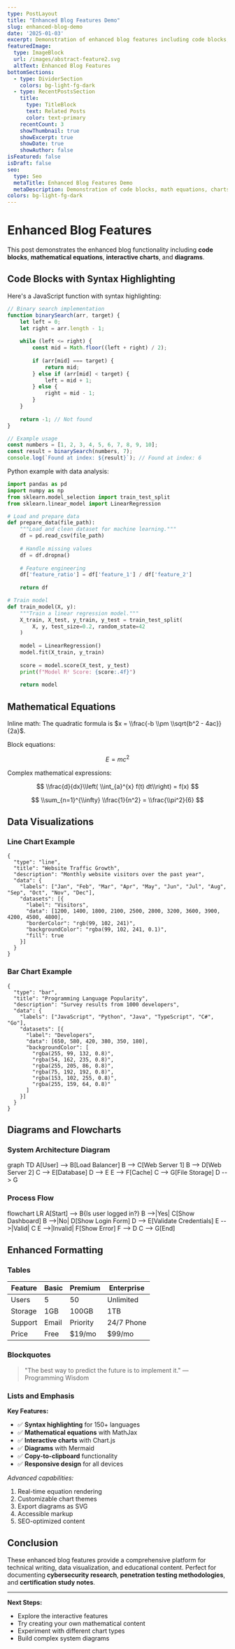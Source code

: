 ```yaml
---
type: PostLayout
title: "Enhanced Blog Features Demo"
slug: enhanced-blog-demo
date: '2025-01-03'
excerpt: Demonstration of enhanced blog features including code blocks, mathematical equations, charts, and diagrams
featuredImage:
  type: ImageBlock
  url: /images/abstract-feature2.svg
  altText: Enhanced Blog Features
bottomSections:
  - type: DividerSection
    colors: bg-light-fg-dark
  - type: RecentPostsSection
    title:
      type: TitleBlock
      text: Related Posts
      color: text-primary
    recentCount: 3
    showThumbnail: true
    showExcerpt: true
    showDate: true
    showAuthor: false
isFeatured: false
isDraft: false
seo:
  type: Seo
  metaTitle: Enhanced Blog Features Demo
  metaDescription: Demonstration of code blocks, math equations, charts and diagrams
colors: bg-light-fg-dark
---
```


# Enhanced Blog Features

This post demonstrates the enhanced blog functionality including **code blocks**, **mathematical equations**, **interactive charts**, and **diagrams**.

## Code Blocks with Syntax Highlighting

Here's a JavaScript function with syntax highlighting:

```javascript
// Binary search implementation
function binarySearch(arr, target) {
    let left = 0;
    let right = arr.length - 1;
    
    while (left <= right) {
        const mid = Math.floor((left + right) / 2);
        
        if (arr[mid] === target) {
            return mid;
        } else if (arr[mid] < target) {
            left = mid + 1;
        } else {
            right = mid - 1;
        }
    }
    
    return -1; // Not found
}

// Example usage
const numbers = [1, 2, 3, 4, 5, 6, 7, 8, 9, 10];
const result = binarySearch(numbers, 7);
console.log(`Found at index: ${result}`); // Found at index: 6
```

Python example with data analysis:

```python
import pandas as pd
import numpy as np
from sklearn.model_selection import train_test_split
from sklearn.linear_model import LinearRegression

# Load and prepare data
def prepare_data(file_path):
    """Load and clean dataset for machine learning."""
    df = pd.read_csv(file_path)
    
    # Handle missing values
    df = df.dropna()
    
    # Feature engineering
    df['feature_ratio'] = df['feature_1'] / df['feature_2']
    
    return df

# Train model
def train_model(X, y):
    """Train a linear regression model."""
    X_train, X_test, y_train, y_test = train_test_split(
        X, y, test_size=0.2, random_state=42
    )
    
    model = LinearRegression()
    model.fit(X_train, y_train)
    
    score = model.score(X_test, y_test)
    print(f"Model R² Score: {score:.4f}")
    
    return model
```

## Mathematical Equations

Inline math: The quadratic formula is $x = \\frac{-b \\pm \\sqrt{b^2 - 4ac}}{2a}$.

Block equations:

$$
E = mc^2
$$

Complex mathematical expressions:

$$
\\frac{d}{dx}\\left( \\int_{a}^{x} f(t) dt\\right) = f(x)
$$

$$
\\sum_{n=1}^{\\infty} \\frac{1}{n^2} = \\frac{\\pi^2}{6}
$$

## Data Visualizations

### Line Chart Example

```chart
{
  "type": "line",
  "title": "Website Traffic Growth",
  "description": "Monthly website visitors over the past year",
  "data": {
    "labels": ["Jan", "Feb", "Mar", "Apr", "May", "Jun", "Jul", "Aug", "Sep", "Oct", "Nov", "Dec"],
    "datasets": [{
      "label": "Visitors",
      "data": [1200, 1400, 1800, 2100, 2500, 2800, 3200, 3600, 3900, 4200, 4500, 4800],
      "borderColor": "rgb(99, 102, 241)",
      "backgroundColor": "rgba(99, 102, 241, 0.1)",
      "fill": true
    }]
  }
}
```

### Bar Chart Example

```chart
{
  "type": "bar",
  "title": "Programming Language Popularity",
  "description": "Survey results from 1000 developers",
  "data": {
    "labels": ["JavaScript", "Python", "Java", "TypeScript", "C#", "Go"],
    "datasets": [{
      "label": "Developers",
      "data": [650, 580, 420, 380, 350, 180],
      "backgroundColor": [
        "rgba(255, 99, 132, 0.8)",
        "rgba(54, 162, 235, 0.8)",
        "rgba(255, 205, 86, 0.8)",
        "rgba(75, 192, 192, 0.8)",
        "rgba(153, 102, 255, 0.8)",
        "rgba(255, 159, 64, 0.8)"
      ]
    }]
  }
}
```

## Diagrams and Flowcharts

### System Architecture Diagram

<Mermaid>
graph TD
    A[User] --> B[Load Balancer]
    B --> C[Web Server 1]
    B --> D[Web Server 2]
    C --> E[Database]
    D --> E
    E --> F[Cache]
    C --> G[File Storage]
    D --> G
</Mermaid>

### Process Flow

<Mermaid>
flowchart LR
    A[Start] --> B{Is user logged in?}
    B -->|Yes| C[Show Dashboard]
    B -->|No| D[Show Login Form]
    D --> E[Validate Credentials]
    E -->|Valid| C
    E -->|Invalid| F[Show Error]
    F --> D
    C --> G[End]
</Mermaid>

## Enhanced Formatting

### Tables

| Feature | Basic | Premium | Enterprise |
|---------|-------|---------|------------|
| Users | 5 | 50 | Unlimited |
| Storage | 1GB | 100GB | 1TB |
| Support | Email | Priority | 24/7 Phone |
| Price | Free | $19/mo | $99/mo |

### Blockquotes

> "The best way to predict the future is to implement it."
> — Programming Wisdom

### Lists and Emphasis

**Key Features:**
- ✅ **Syntax highlighting** for 150+ languages
- ✅ **Mathematical equations** with MathJax
- ✅ **Interactive charts** with Chart.js
- ✅ **Diagrams** with Mermaid
- ✅ **Copy-to-clipboard** functionality
- ✅ **Responsive design** for all devices

*Advanced capabilities:*
1. Real-time equation rendering
2. Customizable chart themes
3. Export diagrams as SVG
4. Accessible markup
5. SEO-optimized content

## Conclusion

These enhanced blog features provide a comprehensive platform for technical writing, data visualization, and educational content. Perfect for documenting **cybersecurity research**, **penetration testing methodologies**, and **certification study notes**.

---

**Next Steps:**
- Explore the interactive features
- Try creating your own mathematical content
- Experiment with different chart types
- Build complex system diagrams
